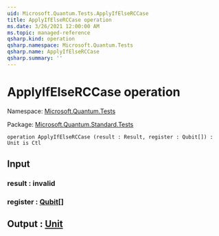 ```yaml
---
uid: Microsoft.Quantum.Tests.ApplyIfElseRCCase
title: ApplyIfElseRCCase operation
ms.date: 3/26/2021 12:00:00 AM
ms.topic: managed-reference
qsharp.kind: operation
qsharp.namespace: Microsoft.Quantum.Tests
qsharp.name: ApplyIfElseRCCase
qsharp.summary: ''
---
```


# ApplyIfElseRCCase operation

Namespace: [Microsoft.Quantum.Tests](xref:Microsoft.Quantum.Tests)

Package: [Microsoft.Quantum.Standard.Tests](https://nuget.org/packages/Microsoft.Quantum.Standard.Tests)




```qsharp
operation ApplyIfElseRCCase (result : Result, register : Qubit[]) : Unit is Ctl
```


## Input

### result : __invalid<Result>__




### register : [Qubit](xref:microsoft.quantum.lang-ref.qubit)[]





## Output : [Unit](xref:microsoft.quantum.lang-ref.unit)

